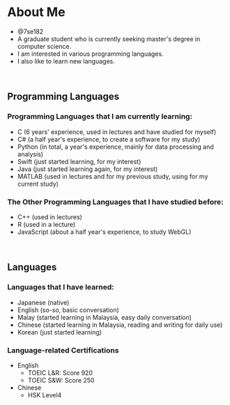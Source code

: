 # About Me
<p>

- @7se182
- A graduate student who is currently seeking master's degree in computer science.
- I am interested in various programming languages.
- I also like to learn new languages.
</p>
<br>

## Programming Languages
<p>

### Programming Languages that I am currently learning:
  - C (6 years' experience, used in lectures and have studied for myself)
  - C# (a half year's experience, to create a software for my study)
  - Python (in total, a year's experience, mainly for data processing and analysis)
  - Swift (just started learning, for my interest)
  - Java (just started learning again, for my interest)
  - MATLAB (used in lectures and for my previous study, using for my current study)
</p>
<p>

### The Other Programming Languages that I have studied before:
  - C++ (used in lectures)
  - R (used in a lecture)
  - JavaScript (about a half year's experience, to study WebGL)
</p>
<br>  

## Languages 
<p>
  
### Languages that I have learned:
  - Japanese (native)
  - English (so-so, basic conversation)
  - Malay (started learning in Malaysia, easy daily conversation)
  - Chinese (started learning in Malaysia, reading and writing for daily use)
  - Korean (just started learning)
</p>
<p>

### Language-related Certifications
  - English
    - TOEIC L&R: Score 920
    - TOEIC S&W: Score 250
  - Chinese
    - HSK Level4
</p>

<!---
7se182/7se182 is a ✨ special ✨ repository because its `README.md` (this file) appears on your GitHub profile.
You can click the Preview link to take a look at your changes.
--->
